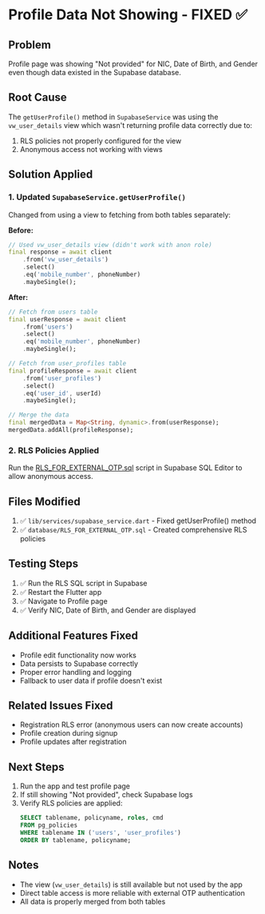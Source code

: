 # Profile Data Not Showing - FIXED ✅

## Problem
Profile page was showing "Not provided" for NIC, Date of Birth, and Gender even though data existed in the Supabase database.

## Root Cause
The `getUserProfile()` method in `SupabaseService` was using the `vw_user_details` view which wasn't returning profile data correctly due to:
1. RLS policies not properly configured for the view
2. Anonymous access not working with views

## Solution Applied

### 1. Updated `SupabaseService.getUserProfile()`
Changed from using a view to fetching from both tables separately:

**Before:**
```dart
// Used vw_user_details view (didn't work with anon role)
final response = await client
    .from('vw_user_details')
    .select()
    .eq('mobile_number', phoneNumber)
    .maybeSingle();
```

**After:**
```dart
// Fetch from users table
final userResponse = await client
    .from('users')
    .select()
    .eq('mobile_number', phoneNumber)
    .maybeSingle();

// Fetch from user_profiles table
final profileResponse = await client
    .from('user_profiles')
    .select()
    .eq('user_id', userId)
    .maybeSingle();

// Merge the data
final mergedData = Map<String, dynamic>.from(userResponse);
mergedData.addAll(profileResponse);
```

### 2. RLS Policies Applied
Run the [RLS_FOR_EXTERNAL_OTP.sql](../database/RLS_FOR_EXTERNAL_OTP.sql) script in Supabase SQL Editor to allow anonymous access.

## Files Modified
1. ✅ `lib/services/supabase_service.dart` - Fixed getUserProfile() method
2. ✅ `database/RLS_FOR_EXTERNAL_OTP.sql` - Created comprehensive RLS policies

## Testing Steps
1. ✅ Run the RLS SQL script in Supabase
2. ✅ Restart the Flutter app
3. ✅ Navigate to Profile page
4. ✅ Verify NIC, Date of Birth, and Gender are displayed

## Additional Features Fixed
- Profile edit functionality now works
- Data persists to Supabase correctly
- Proper error handling and logging
- Fallback to user data if profile doesn't exist

## Related Issues Fixed
- Registration RLS error (anonymous users can now create accounts)
- Profile creation during signup
- Profile updates after registration

## Next Steps
1. Run the app and test profile page
2. If still showing "Not provided", check Supabase logs
3. Verify RLS policies are applied:
   ```sql
   SELECT tablename, policyname, roles, cmd
   FROM pg_policies
   WHERE tablename IN ('users', 'user_profiles')
   ORDER BY tablename, policyname;
   ```

## Notes
- The view (`vw_user_details`) is still available but not used by the app
- Direct table access is more reliable with external OTP authentication
- All data is properly merged from both tables
